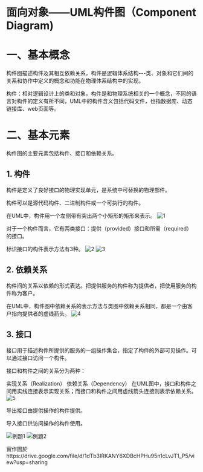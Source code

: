 # 面向对象——UML构件图（Component Diagram)

# 一、基本概念
构件图描述构件及其相互依赖关系，构件是逻辑体系结构---类、对象和它们间的关系和协作中定义的概念和功能在物理体系结构中的实现。

构件：相对逻辑设计上的类和对象，构件是和物理系统相关的一个概念，不同的语言对构件的定义有所不同，UML中的构件含义包括代码文件，也指数据库、动态链接库、web页面等。
# 二、基本元素
构件图的主要元素包括构件、接口和依赖关系。
## 1. 构件
构件是定义了良好接口的物理实现单元，是系统中可替换的物理部件。

构件可以是源代码构件、二进制构件或一个可执行的构件。

在UML中，构件用一个左侧带有突出两个小矩形的矩形来表示。
![1](https://github.com/curryluku/UML-Component-Diagram/assets/91310381/513392b3-ca20-40ab-bc8b-fce3a62e81d9)

对于一个构件而言，它有两类接口：提供（provided）接口和所需（required）的接口。


标识接口的构件表示方法有3种。
![2](https://github.com/curryluku/UML-Component-Diagram/assets/91310381/4d159c36-34f1-42a8-ac1c-b2813e1beed7)
![3](https://github.com/curryluku/UML-Component-Diagram/assets/91310381/0bdd57bc-016a-4a82-bdaa-dc3a0354eaee)

## 2. 依赖关系
构件间的关系以依赖的形式表达。把提供服务的构件称为提供者，把使用服务的构件称为客户。

在UML中，构件图中依赖关系的表示方法与类图中依赖关系相同，都是一个由客户指向提供者的虚线箭头。
![4](https://github.com/curryluku/UML-Component-Diagram/assets/91310381/dddd8140-da18-43af-a2f0-dc0ca9e02030)

## 3. 接口
接口用于描述构件所提供的服务的一组操作集合，指定了构件的外部可见操作。可以通过接口访问一个构件。

接口和构件之间的关系分为两种：

实现关系（Realization）
依赖关系（Dependency）
在UML图中，接口和构件之间用实线连接表示实现关系；而接口和构件之间用虚线箭头连接则表示依赖关系。
![5](https://github.com/curryluku/UML-Component-Diagram/assets/91310381/7ac35763-260b-4394-98b1-9e72b911a0be)

导出接口由提供操作的构件提供。

导入接口供访问操作的构件使用。

![例題1](https://github.com/curryluku/UML-Component-Diagram/assets/91310381/c44af40b-a499-4db9-92a3-dc7684864507)
![例題2](https://github.com/curryluku/UML-Component-Diagram/assets/91310381/8ec0a9e5-f761-4eac-8ead-2abf7b490b3f)

實作圖於https://drive.google.com/file/d/1dTb3IRKANY6XDBcHPHu95n1cLvJT1_P5/view?usp=sharing
